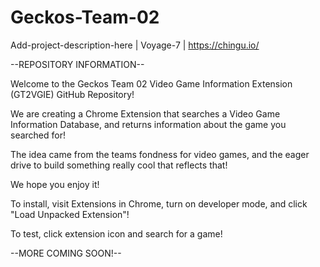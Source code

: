 # Geckos-Team-02
Add-project-description-here | Voyage-7 | https://chingu.io/

--REPOSITORY INFORMATION--

Welcome to the Geckos Team 02 Video Game Information Extension (GT2VGIE) GitHub Repository!

We are creating a Chrome Extension that searches a Video Game Information Database, and returns information about the game you searched for!

The idea came from the teams fondness for video games, and the eager drive to build something really cool that reflects that!

We hope you enjoy it!

To install, visit Extensions in Chrome, turn on developer mode, and click "Load Unpacked Extension"!

To test, click extension icon and search for a game!

--MORE COMING SOON!--
